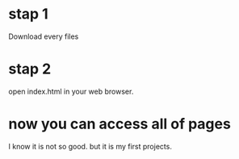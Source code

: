 # stap 1
Download every files
# stap 2
open index.html in your web browser.
# now you can access all of pages
I know it is not so good. but it is my first projects.

